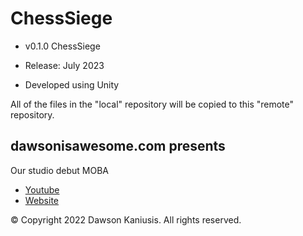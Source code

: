 # ChessSiege
* v0.1.0 ChessSiege

* Release: July 2023
* Developed using Unity

All of the files in the "local" repository will be copied to this "remote" repository.

## dawsonisawesome.com presents
Our studio debut MOBA

* [Youtube](https://www.youtube.com/channel/UCULekeTaf2hjZlN_VYF7XiQ)
* [Website](https://dawsonisawesome.com/index.html)

© Copyright 2022 Dawson Kaniusis. All rights reserved.
